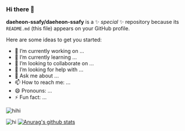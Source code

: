 ### Hi there 👋


**daeheon-ssafy/daeheon-ssafy** is a ✨ _special_ ✨ repository because its `README.md` (this file) appears on your GitHub profile.

Here are some ideas to get you started:

- 🔭 I’m currently working on ...
- 🌱 I’m currently learning ...
- 👯 I’m looking to collaborate on ...
- 🤔 I’m looking for help with ...
- 💬 Ask me about ...
- 📫 How to reach me: ...
- 😄 Pronouns: ...
- ⚡ Fun fact: ...


![hihi](https://thumb.pann.com/tc_480/http://fimg3.pann.com/new/download.jsp?FileID=36300607)

![hi](https://www.bloter.net/wp-content/uploads/2016/08/%EC%8A%A4%EB%A7%88%ED%8A%B8%ED%8F%B0-%EC%82%AC%EC%A7%84-765x519.jpg)
[![Anurag's github stats](https://github-readme-stats.vercel.app/api?username=daeheon-ssafy)](https://github.com/anuraghazra/github-readme-stats)
